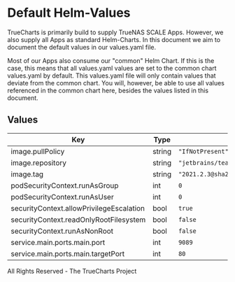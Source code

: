 # Default Helm-Values

TrueCharts is primarily build to supply TrueNAS SCALE Apps.
However, we also supply all Apps as standard Helm-Charts. In this document we aim to document the default values in our values.yaml file.

Most of our Apps also consume our "common" Helm Chart.
If this is the case, this means that all values.yaml values are set to the common chart values.yaml by default. This values.yaml file will only contain values that deviate from the common chart.
You will, however, be able to use all values referenced in the common chart here, besides the values listed in this document.

## Values

| Key | Type | Default | Description |
|-----|------|---------|-------------|
| image.pullPolicy | string | `"IfNotPresent"` |  |
| image.repository | string | `"jetbrains/teamcity-server"` |  |
| image.tag | string | `"2021.2.3@sha256:1cc075a30b3f6ba5a43eec77c2dff1f52db97ecdf7f941b95684e73f066e7f1d"` |  |
| podSecurityContext.runAsGroup | int | `0` |  |
| podSecurityContext.runAsUser | int | `0` |  |
| securityContext.allowPrivilegeEscalation | bool | `true` |  |
| securityContext.readOnlyRootFilesystem | bool | `false` |  |
| securityContext.runAsNonRoot | bool | `false` |  |
| service.main.ports.main.port | int | `9089` |  |
| service.main.ports.main.targetPort | int | `80` |  |

All Rights Reserved - The TrueCharts Project
